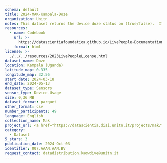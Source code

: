 ```yaml
---
schema: default
title: 2024-MAK-Kampala-Doze
organization: Unitn
notes: This dataset returns the device doze status on (true/false).  It is part of the Makerere data collection, which contains data about the everyday life activities of students coming from Makerere University located in Uganda. The data were collected via questionnaires, data coming from 30 smartphone sensors associated to thousand self-reported annotations over a period of 8 weeks.
resources:
  - name: Codebook
    url: >-
      https://datascientiafoundation.github.io/LivePeople-Documentation/codebooks/2024-MAK-Kampala-doze.html
    format: html
license: >-
  ./../../resources/2023LivePeopleLicense.html
dataset_name: Doze
location: Kampala (Uganda)
latitude_map: 0.335
longitude_map: 32.56
start_date: 2024-03-18 
end_date: 2024-05-13 
dataset_type: Sensors
sensor_type: Device-Usage
size: 0,36 MB
dataset_format: parquet
other_format: csv
number_participants: 49
language: English
collection_name: Mak
project_url: <a href="https://datascientia.disi.unitn.it/projects/mak/">https://datascientia.disi.unitn.it/projects/mak/</a>
category:
  - Dataset
5_stars: 3
publication_date: 2024-Oct-03
identifier: 007.AAAN.AAN.BV
request_contact: datadistribution.knowdive@unitn.it
---
```

